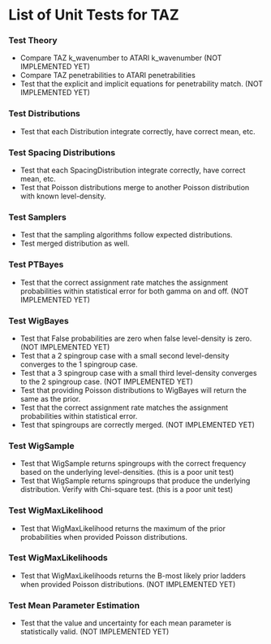 # List of Unit Tests for TAZ

### Test Theory
- Compare TAZ k_wavenumber to ATARI k_wavenumber (NOT IMPLEMENTED YET)
- Compare TAZ penetrabilities to ATARI penetrabilities
- Test that the explicit and implicit equations for penetrability match. (NOT IMPLEMENTED YET)

### Test Distributions
- Test that each Distribution integrate correctly, have correct mean, etc.

### Test Spacing Distributions
- Test that each SpacingDistribution integrate correctly, have correct mean, etc.
- Test that Poisson distributions merge to another Poisson distribution with known level-density.

### Test Samplers
- Test that the sampling algorithms follow expected distributions.
- Test merged distribution as well.

### Test PTBayes
- Test that the correct assignment rate matches the assignment probabilities within statistical error for both gamma on and off. (NOT IMPLEMENTED YET)

### Test WigBayes
- Test that False probabilities are zero when false level-density is zero. (NOT IMPLEMENTED YET)
- Test that a 2 spingroup case with a small second level-density converges to the 1 spingroup case.
- Test that a 3 spingroup case with a small third level-density converges to the 2 spingroup case. (NOT IMPLEMENTED YET)
- Test that providing Poisson distributions to WigBayes will return the same as the prior.
- Test that the correct assignment rate matches the assignment probabilities within statistical error.
- Test that spingroups are correctly merged. (NOT IMPLEMENTED YET)

### Test WigSample
- Test that WigSample returns spingroups with the correct frequency based on the underlying level-densities. (this is a poor unit test)
- Test that WigSample returns spingroups that produce the underlying distribution. Verify with Chi-square test. (this is a poor unit test)

### Test WigMaxLikelihood
- Test that WigMaxLikelihood returns the maximum of the prior probabilities when provided Poisson distributions.

### Test WigMaxLikelihoods
- Test that WigMaxLikelihoods returns the B-most likely prior ladders when provided Poisson distributions. (NOT IMPLEMENTED YET)

### Test Mean Parameter Estimation
- Test that the value and uncertainty for each mean parameter is statistically valid. (NOT IMPLEMENTED YET)